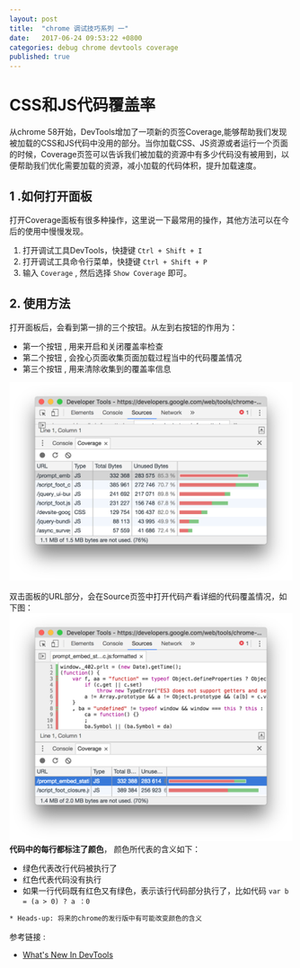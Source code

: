 ```yaml
---
layout: post
title:  "chrome 调试技巧系列 一"
date:   2017-06-24 09:53:22 +0800
categories: debug chrome devtools coverage
published: true
---
```


# CSS和JS代码覆盖率
从chrome 58开始，DevTools增加了一项新的页签Coverage,能够帮助我们发现被加载的CSS和JS代码中没用的部分。当你加载CSS、JS资源或者运行一个页面的时候，Coverage页签可以告诉我们被加载的资源中有多少代码没有被用到，以便帮助我们优化需要加载的资源，减小加载的代码体积，提升加载速度。

## 1 .如何打开面板
打开Coverage面板有很多种操作，这里说一下最常用的操作，其他方法可以在今后的使用中慢慢发现。
1. 打开调试工具DevTools，快捷键 `Ctrl + Shift + I`
2. 打开调试工具命令行菜单，快捷键 `Ctrl + Shift + P`
3. 输入 `Coverage` , 然后选择 `Show Coverage` 即可。

## 2. 使用方法
打开面板后，会看到第一排的三个按钮。从左到右按钮的作用为：　

* 第一个按钮 , 用来开启和关闭覆盖率检查
* 第二个按钮 , 会拴心页面收集页面加载过程当中的代码覆盖情况
* 第三个按钮 , 用来清除收集到的覆盖率信息

![image](/assets/img/coverage.png)

双击面板的URL部分，会在Source页签中打开代码产看详细的代码覆盖情况，如下图：  
![image](/assets/img/coverage-breakdown.png)
 __代码中的每行都标注了颜色__， 颜色所代表的含义如下：
 
 - 绿色代表改行代码被执行了
 - 红色代表代码没有执行
 - 如果一行代码既有红色又有绿色，表示该行代码部分执行了，比如代码 `var b = (a > 0) ? a ：0`
  ~~~　txt
  * Heads-up: 将来的chrome的发行版中有可能改变颜色的含义
 ~~~
 
参考链接 :  

* [What's New In DevTools ](https://developers.google.com/web/updates/2017/04/devtools-release-notes#coverage)
 